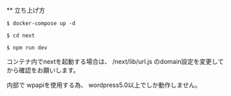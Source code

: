 
** 立ち上げ方

```
$ docker-compose up -d
```

```
$ cd next
```

```
$ npm run dev
```


コンテナ内でnextを起動する場合は、
/next/lib/url.js のdomain設定を変更してから確認をお願いします。


内部で wpapiを使用する為、 wordpress5.0以上でしか動作しません。
